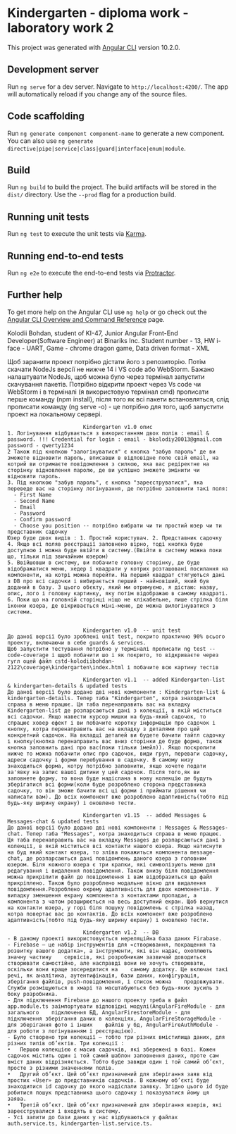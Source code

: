# Kindergarten - diploma work - laboratory work 2

This project was generated with [Angular CLI](https://github.com/angular/angular-cli) version 10.2.0.

## Development server

Run `ng serve` for a dev server. Navigate to `http://localhost:4200/`. The app will automatically reload if you change any of the source files.

## Code scaffolding

Run `ng generate component component-name` to generate a new component. You can also use `ng generate directive|pipe|service|class|guard|interface|enum|module`.

## Build

Run `ng build` to build the project. The build artifacts will be stored in the `dist/` directory. Use the `--prod` flag for a production build.

## Running unit tests

Run `ng test` to execute the unit tests via [Karma](https://karma-runner.github.io).

## Running end-to-end tests

Run `ng e2e` to execute the end-to-end tests via [Protractor](http://www.protractortest.org/).

## Further help

To get more help on the Angular CLI use `ng help` or go check out the [Angular CLI Overview and Command Reference](https://angular.io/cli) page.

Kolodii Bohdan, student of KI-47, Junior Angular Front-End Developer(Software Engineer) at Binariks Inc.
Student number - 13,  HW i-face - UART, Game - chrome dragon game, Data driven format - XML

Щоб заранити проект потрібно дістати його з репозиторію. Потім скачати NodeJs версії не нижче 14 і VS code або WebStorm. Бажано налаштувати NodeJs, щоб можна було через термінал запустити скачування пакетів. Потрібно відкрити проект через Vs code чи WebStorm і в терміналі (я використовую термінал cmd) прописати перше команду (npm install), після  того як всі пакети встановляться, слід прописати команду (ng serve -o) - це потрібно для того, щоб запустити проект на локальному сервері.

                            Kindergarten v1.0 опис
    1. Логінування відбувається з використанням двох полів : email & password. !!! Credential for login : email - bkolodiy20013@gmail.com password - qwerty1234
    2 Також під кнопкою "залогінуватися" є кнопка "забув пароль" де ви зможете відновити пароль, вписавши в відповідне поле свій email, на котрий ви отримаєте повідомлення з силкою, яка вас редіректне на сторінку відновлення паролю, де ви успішно зможете змінити чи відновити пароль.
    3. Під кнопкою "забув пароль", є кнопка "зареєструватися", яка переведе вас на сторінку логінування, де потрібно заповнити такі поля:
      - First Name
      - Second Name
      - Email
      - Password
      - Confirm password
      - Choose you position -- потрібно вибрати чи ти простий юзер чи ти представник садочку
    Юзер буде двох видів : 1. Простий користувач. 2. Представник садочку
    4. Якщо всі поляв реєстрації заповнено вірно, тоді кнопка буде доступною і можна буде ввійти в систему.(Ввійти в систему можна поки що, тільки під звичайним юзером)
    5. Ввійшовши в систему, ви побачите головну сторінку, де буде відображатися меню, хедер і квадрати у котрих розташовані посилання на компоненти, на котрі можна перейти. На перший квадрат стягуються дані з DB про всі садочки і вибирається перший - найновіший, який був доданий в базу. З цього обєкту, який ми отримуємо, я дістаю: назву, опис, лого і головну картинку, яку потім відображаю в самому квадраті.
    6. Поки що на головній сторінці ніщо не клікабельне, лише стрілка біля іконки юзера, де вікривається міні-меню, де можна вилогінуватися з системи.


                            Kindergarten v1.0  -- unit test
    До даної версії було зроблені unit test, покрито практично 90% всього проекту, включаючи в себе guards & services.
    Щоб запустити тестування потрібно у терміналі прописати ng test --code-coverage і щщоб побачити шо і як покрито, то відкриваєте через гугл оцей файл cstd-kolodiibohdan-2122\coverage\kindergarten\index.html і побачите всю картину тестів

                            Kindergarten v1.1  -- added Kindergarten-list & kindergarten-details & updated tests
    До даної версії було додано дві нові компоненти : Kindergarten-list & kindergarten-details. Тепер таба "Kindergarten", котра знаходиться справа в меню працює. Ця таба перенаправить вас на вкладку Kindergarten-list де розпарсаються дані з колекції, в якій міститься всі садочки. Якщо навести курсор мишки на будь-який садочок, то спрацює ховер ефект і ви побачите коротку інформацію про садочок і кнопку, котра перенаправить вас на вкладку з деталями про цей конкретний садочок. На вкладці деталей ви будете бачити тайтл садочку і кнопку(кнопка перенаправить вас вниз сторінки де буде форма, також кнопка заповнить дані про вас(поки тільки імейл)). Якщо поскролити нижче то можна побачити опис про садочок, види груп, переваги садочку, адреси садочку і форми перебування в садочку. В самому низу знаходиться форма, котру потрібно заповнити, якщо хочете подати за'явку на запис вашої дитини у цей садочок. Після того,як ви заповнете форму, то вона буде надіслана в нову колекцію де будуть зберігатися всі форми(коли буде розроблено сторона представника садочку, то він зможе бачити всі ці форми і приймати рішення чи написати вам). До всіх компонент вже розроблено адаптивність(тобто під будь-яку ширину екрану) і оновлено тести. 

                            Kindergarten v1.15  -- added Messages & Messages-chat & updated tests
    До даної версії було додано дві нові компоненти : Messages & Messages-chat. Тепер таба "Messages", котра знаходиться справа в меню працює. Ця таба перенаправить вас на вкладку Messages де розпарсаються дані з колекції, в якій міститься всі контакти нашого юзера. Якщо натиснути на буд який контакт юзера, то зліва покажиться компонента message-chat, де розпарсаються дані повідомлень даного юзера з головним юзером. Біля кожного юзера є три крапки, які символізують меню для редагування і видалення повідомлення. Також внизу біля повідомлення можна прикріпити файл до повідомлення і вам відобразиться що файл прикріплено. Також було розроблено модальне вікно для видалення повідомлення.Розроблено окрему адаптивність для двох компонентів. У випадку зменшення екрану компонента з контактами пропадає, а компонента з чатом розширюється на весь доступний екран. Щоб вернутися на контакти юзера, у горі біля пошуку повідомлень є стрілка назад, котра повертає вас до контактів. До всіх компонент вже розроблено адаптивність(тобто під будь-яку ширину екрану) і оновлено тести. 

                            Kindergarten v1.2  -- DB  
    - В даному проекті використовується нереляційна база даних Firabase.
    - Firebase — це набір інструментів для «створювання, покращення та розвитку вашого додатка», а інструменти, які він надає, охоплюють значну частину    сервісів, які розробникам зазвичай доводиться створювати самостійно, але насправді вони не хочуть створювати, оскільки вони краще зосередитися на    самому додатку. Це включає такі речі, як аналітика, аутентифікація, бази даних, конфігурація, зберігання файлів, push-повідомлення, і список можна    продовжувати. Служби розміщуються в хмарі та масштабуються без будь-яких зусиль з боку розробника.
    - Для підключення Firebase до нашого проекту треба в файл app.module.ts заімпортувати відповідні модулі(AngularFireModule - для загального    підключення БД, AngularFirestoreModule - для  підключення зберігання даних в колекціях, AngularFireStorageModule - для зберігання фото і інших    файлів у бд, AngularFireAuthModule - для роботи з логінуванням і реєстрацією).
    - Було створено три колекції – тобто три різних вмістилища даних, для різних типів об’єктів. Три колекції :
    •	Першою колекцією є масив садочків, які збережені в базі. Кожен садочок містить один і той самий шаблон заповнення даних, проте сам вміст даних відрізняється. Тобто буде завжди один і той самий об’єкт, просте з різними значеннями полів.
    •	Другий об’єкт. Цей об’єкт призначений для зберігання заяв від простих «User» до представників садочків. В кожному об’єкті буде знаходитися id садочку до якого надіслали заявку. Згідно цього id буде робитися пошук представника цього садочку і показуватися йому ця заява.
    •	Третій об’єкт. Цей об’єкт призначений для зберігання юзерів, які зареєструвалися і входять в систему.
    - Усі запити до бази даних у нас відбуваються у файлах auth.service.ts, kindergarten-list.service.ts.